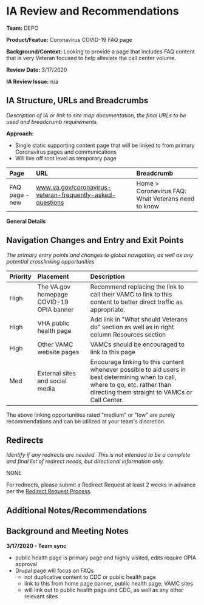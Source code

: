 # IA Review and Recommendations

**Team:** DEPO

**Product/Featue:** Coronavirus COVID-19 FAQ page

**Background/Context:** Looking to provide a page that includes FAQ content that is very Veteran focused to help alleviate the call center volume.

**Review Date:** 3/17/2020

**IA Review Issue:** n/a

## IA Structure, URLs and Breadcrumbs 

_Description of IA or link to site map documentation, the final URLs to be used and breadcrumb requirements._ 

**Approach:**

* Single static supporting content page that will be linked to from primary Coronavirus pages and communications
* Will live off root level as temporary page

| Page | URL | Breadcrumb |
| :--- | :--- | :--- |
| FAQ page - new | www.va.gov/coronavirus-veteran-frequently-asked-questions | Home &gt; Coronavirus FAQ: What Veterans need to know |

**General Details**

## Navigation Changes and Entry and Exit Points 

_The primary entry points and changes to global navigation, as well as any potential crosslinking opportunities_

| Priority | Placement | Description |
| :--- | :--- | :--- |
| High | The VA.gov homepage COVID-19 OPIA banner | Recommend replacing the link to call their VAMC to link to this content to better direct traffic as appropriate. |
| High | VHA public health page | Add link in "What should Veterans do" section as well as in right column Resources section |
| High | Other VAMC website pages | VAMCs should be encouraged to link to this page |
| Med | External sites and social media | Encourage linking to this content whenever possible to aid users in best determining when to call, where to go, etc. rather than directing them straight to VAMCs or Call Center. |

The above linking opportunities rated "medium" or "low" are purely recommendations and can be utilized at your team's discretion.

## Redirects 

_Identify if any redirects are needed. This is not intended to be a complete and final list of redirect needs, but directional information only._

NONE

For redirects, please submit a Redirect Request at least 2 weeks in advance per the [Redirect Request Process](https://github.com/department-of-veterans-affairs/va.gov-team/blob/master/platform/information-architecture/request-redirect.md).

## Additional Notes/Recommendations

## Background and Meeting Notes

**3/17/2020 - Team sync**

* public health page is primary page and highly visited, edits require OPIA approval
* Drupal page will focus on FAQs
  * not duplicative content to CDC or public health page
  * link to this from home page banner, public health page, VAMC sites
  * will link out to public health page and CDC, as well as any other relevant sites

